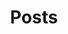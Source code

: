 ---
title: 'Posts'
meta_title: 'New College MCR'
description: "The website of the New College MCR"
---